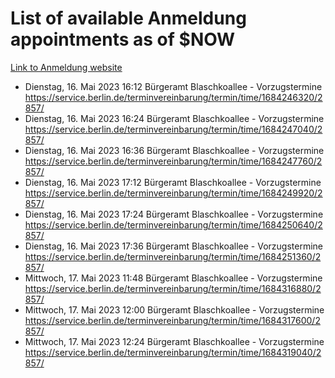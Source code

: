# List of available Anmeldung appointments as of $NOW
[Link to Anmeldung website](https://service.berlin.de/terminvereinbarung/termin/tag.php?termin=1&anliegen[]=120686&dienstleisterlist=122210,122217,327316,122219,327312,122227,327314,122231,327346,122243,327348,122254,122252,329742,122260,329745,122262,329748,122271,327278,122273,327274,122277,327276,330436,122280,327294,122282,327290,122284,327292,122291,327270,122285,327266,122286,327264,122296,327268,150230,329760,122297,327286,122294,327284,122312,329763,122314,329775,122304,327330,122311,327334,122309,327332,317869,122281,327352,122279,329772,122283,122276,327324,122274,327326,122267,329766,122246,327318,122251,327320,122257,327322,122208,327298,122226,327300&herkunft=http%3A%2F%2Fservice.berlin.de%2Fdienstleistung%2F120686%2F)
- Dienstag, 16. Mai 2023 16:12 Bürgeramt Blaschkoallee - Vorzugstermine https://service.berlin.de/terminvereinbarung/termin/time/1684246320/2857/
- Dienstag, 16. Mai 2023 16:24 Bürgeramt Blaschkoallee - Vorzugstermine https://service.berlin.de/terminvereinbarung/termin/time/1684247040/2857/
- Dienstag, 16. Mai 2023 16:36 Bürgeramt Blaschkoallee - Vorzugstermine https://service.berlin.de/terminvereinbarung/termin/time/1684247760/2857/
- Dienstag, 16. Mai 2023 17:12 Bürgeramt Blaschkoallee - Vorzugstermine https://service.berlin.de/terminvereinbarung/termin/time/1684249920/2857/
- Dienstag, 16. Mai 2023 17:24 Bürgeramt Blaschkoallee - Vorzugstermine https://service.berlin.de/terminvereinbarung/termin/time/1684250640/2857/
- Dienstag, 16. Mai 2023 17:36 Bürgeramt Blaschkoallee - Vorzugstermine https://service.berlin.de/terminvereinbarung/termin/time/1684251360/2857/
- Mittwoch, 17. Mai 2023 11:48 Bürgeramt Blaschkoallee - Vorzugstermine https://service.berlin.de/terminvereinbarung/termin/time/1684316880/2857/
- Mittwoch, 17. Mai 2023 12:00 Bürgeramt Blaschkoallee - Vorzugstermine https://service.berlin.de/terminvereinbarung/termin/time/1684317600/2857/
- Mittwoch, 17. Mai 2023 12:24 Bürgeramt Blaschkoallee - Vorzugstermine https://service.berlin.de/terminvereinbarung/termin/time/1684319040/2857/
